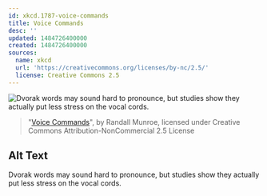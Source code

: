 ```yaml
---
id: xkcd.1787-voice-commands
title: Voice Commands
desc: ''
updated: 1484726400000
created: 1484726400000
sources:
  name: xkcd
  url: 'https://creativecommons.org/licenses/by-nc/2.5/'
  license: Creative Commons 2.5
---
```

![Dvorak words may sound hard to pronounce, but studies show they actually put less stress on the vocal cords.](https://imgs.xkcd.com/comics/voice_commands.png)
> "[Voice Commands](https://xkcd.com/1787/)", by Randall Munroe, licensed under Creative Commons Attribution-NonCommercial 2.5 License

## Alt Text
Dvorak words may sound hard to pronounce, but studies show they actually put less stress on the vocal cords.
